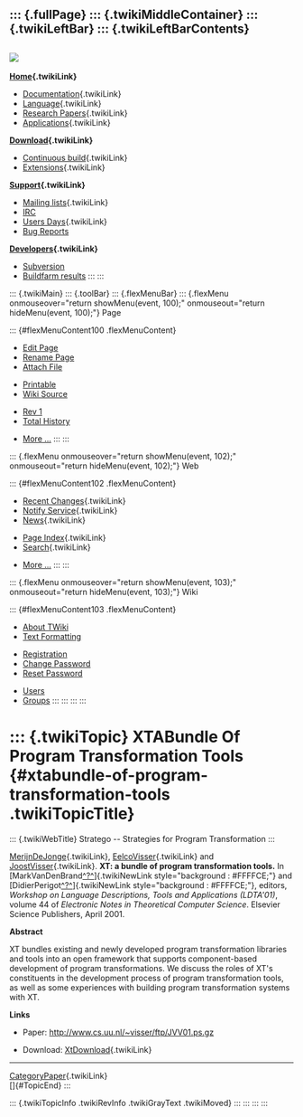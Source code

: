 ::: {.fullPage}
::: {.twikiMiddleContainer}
::: {.twikiLeftBar}
::: {.twikiLeftBarContents}
  ----------------------------------------------------------------------------------
  [![](../pub/Stratego/StrategoLogo/StrategoLogoTextlessWhite-100px.png)](WebHome)
  ----------------------------------------------------------------------------------

**[Home](WebHome){.twikiLink}**

-   [Documentation](StrategoDocumentation){.twikiLink}
-   [Language](StrategoLanguage){.twikiLink}
-   [Research Papers](StrategoPublications){.twikiLink}
-   [Applications](StrategoApplication){.twikiLink}

**[Download](StrategoDownload){.twikiLink}**

-   [Continuous build](ContinuousBuild){.twikiLink}
-   [Extensions](AdditionalPackageDownload){.twikiLink}

**[Support](StrategoSupport){.twikiLink}**

-   [Mailing lists](MailingList){.twikiLink}
-   [IRC](irc://irc.freenode.net/#stratego)
-   [Users Days](StrategoUsersDay){.twikiLink}
-   [Bug Reports](http://yellowgrass.org/project/StrategoXT)

**[Developers](StrategoDev){.twikiLink}**

-   [Subversion](https://svn.strategoxt.org/repos/StrategoXT/strategoxt/trunk)
-   [Buildfarm
    results](http://hydra.nixos.org/jobset/strategoxt/strategoxt-release/all)
:::
:::

::: {.twikiMain}
::: {.toolBar}
::: {.flexMenuBar}
::: {.flexMenu onmouseover="return showMenu(event, 100);" onmouseout="return hideMenu(event, 100);"}
Page

::: {#flexMenuContent100 .flexMenuContent}
-   [Edit
    Page](http://www.program-transformation.org/edit/Stratego/XTABundleOfProgramTransformationTools?t=1536825426)
-   [Rename
    Page](http://www.program-transformation.org/rename/Stratego/XTABundleOfProgramTransformationTools)
-   [Attach
    File](http://www.program-transformation.org/attach/Stratego/XTABundleOfProgramTransformationTools)

<!-- -->

-   [Printable](http://www.program-transformation.org/view/Stratego/XTABundleOfProgramTransformationTools?skin=print.pattern)
-   [Wiki
    Source](http://www.program-transformation.org/view/Stratego/XTABundleOfProgramTransformationTools?skin=text&raw=on&contenttype=text/plain)

<!-- -->

-   [Rev
    1](http://www.program-transformation.org/view/Stratego/XTABundleOfProgramTransformationTools?rev=1.1)
-   [Total
    History](http://www.program-transformation.org/rdiff/Stratego/XTABundleOfProgramTransformationTools)

<!-- -->

-   [More
    \...](http://www.program-transformation.org/oops/Stratego/XTABundleOfProgramTransformationTools?template=oopsmore&param1=1.1&param2=1.1)
:::
:::

::: {.flexMenu onmouseover="return showMenu(event, 102);" onmouseout="return hideMenu(event, 102);"}
Web

::: {#flexMenuContent102 .flexMenuContent}
-   [Recent Changes](WebChanges){.twikiLink}
-   [Notify Service](WebNotify){.twikiLink}
-   [News](WebNews){.twikiLink}

<!-- -->

-   [Page Index](WebIndex){.twikiLink}
-   [Search](WebSearch){.twikiLink}

<!-- -->

-   [More
    \...](http://www.program-transformation.org/oops/Stratego/XTABundleOfProgramTransformationTools?template=oopsmore&param1=1.1&param2=1.1)
:::
:::

::: {.flexMenu onmouseover="return showMenu(event, 103);" onmouseout="return hideMenu(event, 103);"}
Wiki

::: {#flexMenuContent103 .flexMenuContent}
-   [About
    TWiki](http://www.program-transformation.org/view/TWiki/WebHome)
-   [Text
    Formatting](http://www.program-transformation.org/view/TWiki/TextFormattingRules)

<!-- -->

-   [Registration](http://www.program-transformation.org/view/TWiki/TWikiRegistration)
-   [Change
    Password](http://www.program-transformation.org/view/TWiki/ChangePassword)
-   [Reset
    Password](http://www.program-transformation.org/view/TWiki/ResetPassword)

<!-- -->

-   [Users](http://www.program-transformation.org/view/Main/TWikiUsers)
-   [Groups](http://www.program-transformation.org/view/Main/TWikiGroups)
:::
:::
:::
:::

::: {.twikiTopic}
XTABundle Of Program Transformation Tools {#xtabundle-of-program-transformation-tools .twikiTopicTitle}
=========================================

::: {.twikiWebTitle}
Stratego \-- Strategies for Program Transformation
:::

[MerijnDeJonge](../Main/MerijnDeJonge){.twikiLink},
[EelcoVisser](../Main/EelcoVisser){.twikiLink} and
[JoostVisser](../Main/JoostVisser){.twikiLink}. **XT: a bundle of
program transformation tools.** In
[MarkVanDenBrand[^?^](http://www.program-transformation.org/edit/Tools/MarkVanDenBrand?topicparent=Stratego.XTABundleOfProgramTransformationTools)]{.twikiNewLink
style="background : #FFFFCE;"} and
[DidierPerigot[^?^](http://www.program-transformation.org/edit/Transform/DidierPerigot?topicparent=Stratego.XTABundleOfProgramTransformationTools)]{.twikiNewLink
style="background : #FFFFCE;"}, editors, *Workshop on Language
Descriptions, Tools and Applications (LDTA\'01)*, volume 44 of
*Electronic Notes in Theoretical Computer Science*. Elsevier Science
Publishers, April 2001.

**Abstract**

XT bundles existing and newly developed program transformation libraries
and tools into an open framework that supports component-based
development of program transformations. We discuss the roles of XT\'s
constituents in the development process of program transformation tools,
as well as some experiences with building program transformation systems
with XT.

**Links**

-   Paper: <http://www.cs.uu.nl/~visser/ftp/JVV01.ps.gz>

<!-- -->

-   Download: [XtDownload](../Tools/XtDownload){.twikiLink}

------------------------------------------------------------------------

[CategoryPaper](../Transform/CategoryPaper){.twikiLink}\
[]{#TopicEnd}
:::

::: {.twikiTopicInfo .twikiRevInfo .twikiGrayText .twikiMoved}
:::
:::
:::
:::
